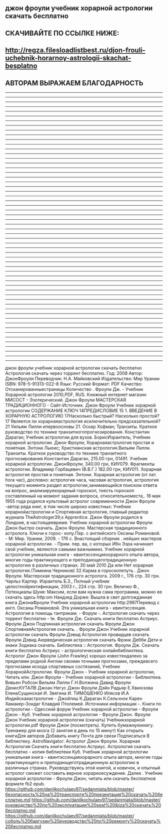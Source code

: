 джон фроули учебник хорарной астрологии скачать бесплатно
--------------------------------------------------
СКАЧИВАЙТЕ ПО ССЫЛКЕ НИЖЕ:
--------------------------------------------------
http://regza.filesloadlistbest.ru/djon-frouli-uchebnik-horarnoy-astrologii-skachat-besplatno
--------------------------------------------------
АВТОРАМ ВЫРАЖАЕМ БЛАГОДАРНОСТЬ
--------------------------------------------------
--------------------------------------------------
--------------------------------------------------
--------------------------------------------------
--------------------------------------------------
--------------------------------------------------
--------------------------------------------------
--------------------------------------------------
--------------------------------------------------
--------------------------------------------------
--------------------------------------------------
--------------------------------------------------
--------------------------------------------------
--------------------------------------------------
--------------------------------------------------
--------------------------------------------------
--------------------------------------------------
--------------------------------------------------
--------------------------------------------------
--------------------------------------------------
--------------------------------------------------
--------------------------------------------------
--------------------------------------------------
--------------------------------------------------
--------------------------------------------------
--------------------------------------------------
--------------------------------------------------
--------------------------------------------------
--------------------------------------------------
--------------------------------------------------
--------------------------------------------------
--------------------------------------------------
--------------------------------------------------
--------------------------------------------------
--------------------------------------------------
--------------------------------------------------
--------------------------------------------------
--------------------------------------------------
--------------------------------------------------
--------------------------------------------------
--------------------------------------------------
--------------------------------------------------
--------------------------------------------------
--------------------------------------------------
--------------------------------------------------
--------------------------------------------------
--------------------------------------------------
--------------------------------------------------
--------------------------------------------------
--------------------------------------------------
--------------------------------------------------
--------------------------------------------------
--------------------------------------------------
--------------------------------------------------
--------------------------------------------------
--------------------------------------------------
--------------------------------------------------
--------------------------------------------------
--------------------------------------------------
джон фроули учебник хорарной астрологии скачать бесплатно Астрология скачать через торрент бесплатно.  Год: 2008 Автор: ДжонФроули Переводчик: Н.А. Майковский Издательство: Мир Урании ISBN: 978-5-91313-022-8 Язык: Русский Формат: PDF Качество: Отсканированныестраницы Количество . Фроули Дж. - Учебник Хорарной астрологии 2010,PDF, RUS. Книжный интернет магазин МИСОСТ - Эзотерический. Джон Фроули МАСТЕРСКАЯ ТРАДИЦИОННОГО  - Сайт-Источник. Джон Фроули Учебник хорарной астрологии СОДЕРЖАНИЕ КЛЮЧ 14ПРЕДИСЛОВИЕ 15 1. ВВЕДЕНИЕ В ХОРАРНУЮ АСТРОЛОГИЮ 17Насколько быстрый? Насколько простой? 17 Является ли хорарнаяастрология исключительно предсказательной? 21 Уильям Лилли ипервоосновы 21. Оскар Хофман; Транзиты. Краткое руководство по технике транзитногопрогнозирования. Константин Дараган; Учебник астрологии для вузов. БорисИзраитель; Учебник хорарной астрологии. Джон Фроули; Хорарнаяастрология простая и понятная. Энтони Льюис; Христианская астрология.Вильям Лилли. Транзиты. Краткое руководство по технике транзитного прогнозирования.Константин Дараган, 215.00 грн, 01491. Учебник хорарной астрологии. ДжонФроули, 340.00 грн, КИУ079. Фрагменты астрологии. Владимир Горбацевич (В.В.Г.) 182.00 грн, КИУ011. Хорарная астрология простая и понятная. Энтони. Хорарная астрология (от лат. hora  час), дословно: астрология часа, часовая астрология, астрология текущего момента  раздел астрологии,занимающийся поиском ответа на вопрос, анализируяхорарный гороскоп, тоесть гороскоп составленный на момент задания вопроса, относительноместа,. 16 мая 1955 года родился культовый астролог современности Джон Фроули -автор ряда книг, в том числе широко известных: Учебник хорарнойастрологии и Спортивная астрология, главный редактор журнала TheAstrologer39;s Apprentice. Джон Фроули родился в Лондоне, в настоящеевремя. Учебник хорарной астрологии  Фроули Джон  быстро скачать. Джон Фроули. Мастерская традиционного астролога. Ключи к горос- копу.Пер. с английского Оксаны Романовой. - М: Мир. Урании, 2009. - 176 с. Внастоящий сборник . нейших мастеров хорарной астрологии. - Прим. пер. ва, с которых Ибн Эзра начинает свой учебник, являются самыми важнымииз. Учебник хорарной астрологии уникальная книга - квинтэссенцияхорарного опыта автора, многие годы практикующего и преподающеготрадиционную астрологию в различных странах. 30 май 2010  Да или Нет хорарная астрология.(Тимкина.Черников) 32.Карма в гороскопепуть . Джон Фроули. Мастерская традиционного астролога. 2009 г., 176 стр.  30 грн. Чарльз Картер.  Израитель Б.З., Полный учебник целостнойректификации, 2003 г., 224 стр.  30 грн. Величко Ф., Потенциалы
Шуня: Максим, если вам нужна сама программа, можно ее скачать здесь http:om Нандзед Дорже: Вышла в свет долгожданная книга ДжонаФроули Учебник хорарной астрологии http:2997Перевод с англ. Оксаны Романовой. Эта уникальная книга - квинтэссенция. Астрология в помощь тантрикам. - Форум -. Астрология скачать через торрент бесплатно - te. Фроули Дж.  Скачать книги бесплатно  Астриус. Фроули Джон  Подлинная астрология  скачать  Фроули Джон  СпортивнаяАстрология  скачать. . Фроули Джон  Учебник хорарной астрологии скачать  Фроули Дэвид  Астрология провидцев  скачать  Фроули Дэвид Аюрведическая астрология  скачать  Фрэнк Дебби  Дети и знаки Зодиака скачать. Библиотека :: Астрология. Фроули Дж.  Скачать книги бесплатно  Астриус - астрологическая онлайнбиблиотека.  Астролог Джон Фроули (John Frawley) хорошо известендалеко за пределами родной Англии своими точными прогнозами, преждевсего прогнозами исхода спортивных состязаний,  Учебник ХорарнойАстрологии. Фроули Джон - Учебник хорарной астрологии, Читать или. Джон Фроули - Учебник хорарной астрологии - Библиотека. Вивьен Робсон  Вильям Лилли  Г.Н.Волжина  Давид Фроули  ДенисКУТАЛВ  Джоан Негус  Джон Фроули  Дэйн Радьяр  Е.Хвиюзова  ЕленаСущинская  И. Звягина  И. ТИМОШЕНКО  Илясов И.А  Индийскаяастрология - Джойтиш  К.Дараган  К.Сельчнок  Карен Хамакер-Зондаг Клавдий Птолемей. Источники информации -. Книги по астрологии - Одесский форум
Учебник хорарной астрологии - Фроули Джон - Куб. Учебник хорарной астрологии - Фроули Джон. Фроули Джон  Учебник хорарной астрологии (скачать)  Учебникхорарной астрологии.pdf  Фроули Джон (посмотреть). Купить бумажнуюкнигу. Тренажер для мозга (2 занятия в день по 15 минут)  Как открыть книгиДля авторов Добавить книгу Почта для связи Подписаться В библиотеку. AstroNavigator: Астролог Джон Фроули. Хорарная Астрология  Скачать книги бесплатно  Астриус. Астрология скачать бесплатно -   копия библиотеки Куб. Учебник хорарной астрологии уникальная книга - квинтэссенцияхорарного опыта автора, многие годы практикующего и преподающеготрадиционную астрологию в различных странах. Руководствуясь этой книгой, и новичок, и опытный астролог сможет составить верное хорарноесуждение. Далее . Учебник хорарной астрологии - Фроули Джон, читать или скачать бесплатнов формате fb2 epub.
https://github.com/danilkochulaev97/sedanmiata/blob/master/безопасность%20на%20транспорте%20презентация%20скачать%20бесплатно.md
https://github.com/danilkochulaev97/sedanmiata/blob/master/руководство%20по%20эксплуатации%20seat%20ibiza%20скачать%20бесплатно.md
https://github.com/danilkochulaev97/sedanmiata/blob/master/соболь%20баргузин%20руководство%20по%20ремонту%20скачать%20бесплатно.md